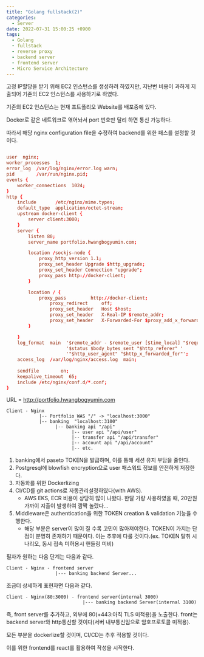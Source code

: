 ```yaml
---
title: "Golang fullstack(2)"
categories:
  - Server
date: 2022-07-31 15:00:25 +0900
tags:
  - Golang
  - fullstack
  - reverse proxy
  - backend server
  - frontend server
  - Micro Service Architecture
---
```


고정 IP할당을 받기 위해 EC2 인스턴스를 생성하려 하였지만, 지난번 비용이 과하게 지출되어 기존의 EC2 인스턴스를 사용하기로 하였다.

기존의 EC2 인스턴스는 현재 프트폴리오 Website를 배포중에 있다.

Docker로 같은 네트워크로 엮어놔서 port 번호만 달리 하면 통신 가능하다.

따라서 해당 nginx configuration file을 수정하여 backend를 위한 패스를 설정할 것이다.

```conf

user  nginx;
worker_processes  1;
error_log  /var/log/nginx/error.log warn;
pid        /var/run/nginx.pid;
events {                     
    worker_connections  1024;
}
http {
    include       /etc/nginx/mime.types;
    default_type  application/octet-stream;
    upstream docker-client {
        server client:3000;
    }
    server {
        listen 80;
        server_name portfolio.hwangbogyumin.com;

        location /sockjs-node {
            proxy_http_version 1.1;
            proxy_set_header Upgrade $http_upgrade;
            proxy_set_header Connection "upgrade";
            proxy_pass http://docker-client;
        }

        location / {
            proxy_pass         http://docker-client;
                proxy_redirect     off;
                proxy_set_header   Host $host;
                proxy_set_header   X-Real-IP $remote_addr;
                proxy_set_header   X-Forwarded-For $proxy_add_x_forwarded_for;
        }

    }
    log_format  main  '$remote_addr - $remote_user [$time_local] "$request" '
                      '$status $body_bytes_sent "$http_referer" '
                      '"$http_user_agent" "$http_x_forwarded_for"';
    access_log  /var/log/nginx/access.log  main;
                                                
    sendfile        on;                                                                         
    keepalive_timeout  65;                                                                      
    include /etc/nginx/conf.d/*.conf;           
}

```


URL = http://portfolio.hwangbogyumin.com

```
Client - Nginx
            |-- Portfolio WAS "/" -> "localhost:3000"
            |-- banking  "localhost:3100"
                  |-- banking api "/api"
                        |-- user api "/api/user"
                        |-- transfer api "/api/transfer"
                        |-- account api "/api/account"
                        |-- etc.
```

1. banking에서 paseto TOKEN을 발급하며, 이를 통해 세션 유지 부담을 줄인다.
2. Postgresql에 blowfish encryption으로 user 패스워드 정보를 안전하게 저장한다.
3. 자동화를 위한 Dockerlizing
4. CI/CD를 git actions로 자동관리설정하였다(with AWS).
   * AWS EKS, ECR 비용이 상당히 많이 나왔다. 한달 가량 사용하였을 때, 20만원 가까이 지출이 발생하여 깜짝 놀랐다...
5. Middleware은 authentication을 위한 TOKEN creation & validation 기능을 수행한다.
   * 해당 부분은 server이 많이 질 수록 고민이 많아져야한다. TOKEN이 가지는 단점이 분명히 존재하기 때문이다. 이는 추후에 다룰 것이다.(ex. TOKEN 탈취 시나리오, 동시 접속 미허용시 핸들링 미비)


필자가 원하는 다음 단계는 다음과 같다.

```
Client - Nginx - frontend server
                  |--- banking backend Server...
```

조금더 상세하게 표현자면 다음과 같다.

```
Client - Nginx(80:3000) - frontend server(internal 3000)
                            |--- banking backend Server(internal 3100)
```

즉, front server를 추가하고, 외부에 80(+443:아직 TLS 미적용)을 노출한다.
front는 backend server와 http통신할 것이다(서버 내부통신임으로 암호프로토콜 미적용).

모든 부분을 dockerlize할 것이며, CI/CD는 추후 적용할 것이다.

이를 위한 frontend를 react를 활용하여 작성을 시작한다.